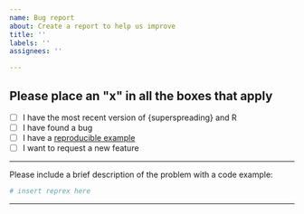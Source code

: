 ```yaml
---
name: Bug report
about: Create a report to help us improve
title: ''
labels: ''
assignees: ''

---
```


Please place an "x" in all the boxes that apply
---------------------------------------------

 - [ ] I have the most recent version of {superspreading} and R
 - [ ] I have found a bug
 - [ ] I have a [reproducible example](http://reprex.tidyverse.org/articles/reprex-dos-and-donts.html)
 - [ ] I want to request a new feature

--------

Please include a brief description of the problem with a code example:

```r
# insert reprex here
```

---------
